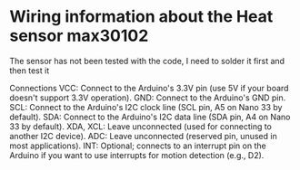 # Wiring information about the Heat sensor max30102
The sensor has not been tested with the code, I need to solder it first and then test it

Connections
VCC: Connect to the Arduino's 3.3V pin (use 5V if your board doesn't support 3.3V operation).
GND: Connect to the Arduino's GND pin.
SCL: Connect to the Arduino's I2C clock line (SCL pin, A5 on Nano 33 by default).
SDA: Connect to the Arduino's I2C data line (SDA pin, A4 on Nano 33 by default).
XDA, XCL: Leave unconnected (used for connecting to another I2C device).
ADC: Leave unconnected (reserved pin, unused in most applications).
INT: Optional; connects to an interrupt pin on the Arduino if you want to use interrupts for motion detection (e.g., D2).